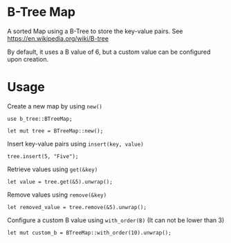 # B-Tree Map
A sorted Map using a B-Tree to store the key-value pairs.
See https://en.wikipedia.org/wiki/B-tree

By default, it uses a B value of 6, but a custom value can be configured upon creation.

# Usage
Create a new map by using ``new()``
```
use b_tree::BTreeMap;

let mut tree = BTreeMap::new();
```

Insert key-value pairs using ``insert(key, value)``
```
tree.insert(5, "Five");
```

Retrieve values using ``get(&key)``
```
let value = tree.get(&5).unwrap();
```

Remove values using ``remove(&key)``
```
let removed_value = tree.remove(&5).unwrap();
```

Configure a custom B value using ``with_order(B)``
(It can not be lower than 3)
```
let mut custom_b = BTreeMap::with_order(10).unwrap();
```
